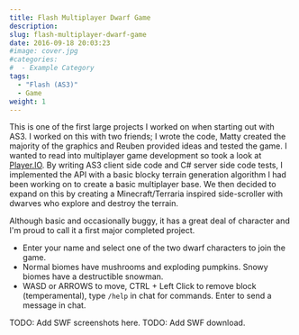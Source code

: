 ```yaml
---
title: Flash Multiplayer Dwarf Game
description:
slug: flash-multiplayer-dwarf-game
date: 2016-09-18 20:03:23
#image: cover.jpg
#categories:
#  - Example Category
tags:
  - "Flash (AS3)"
  - Game
weight: 1
---
```


This is one of the first large projects I worked on when starting out with AS3. I worked on this with two friends; I
wrote the code, Matty created the majority of the graphics and Reuben provided ideas and tested the game. I wanted to
read into multiplayer game development so took a look at [Player.IO](https://playerio.com). By writing AS3 client side
code and C# server side code tests, I implemented the API with a basic blocky terrain generation algorithm I had been
working on to create a basic multiplayer base. We then decided to expand on this by creating a Minecraft/Terraria
inspired side-scroller with dwarves who explore and destroy the terrain.

Although basic and occasionally buggy, it has a great deal of character and I'm proud to call it a first major completed 
project.

- Enter your name and select one of the two dwarf characters to join the game.
- Normal biomes have mushrooms and exploding pumpkins. Snowy biomes have a destructible snowman.
- WASD or ARROWS to move, CTRL + Left Click to remove block (temperamental), type `/help` in chat for commands. Enter
  to send a message in chat.

TODO: Add SWF screenshots here.
TODO: Add SWF download.